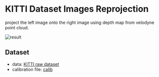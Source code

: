 # KITTI Dataset Images Reprojection

project the left image onto the right image using depth map from velodyne point cloud.

![result](./assets/reprojection_result.png)

## Dataset

- data: [KITTI raw dataset](https://s3.eu-central-1.amazonaws.com/avg-kitti/raw_data/2011_09_26_drive_0048/2011_09_26_drive_0048_sync.zip)
- calibration file: [calib](https://s3.eu-central-1.amazonaws.com/avg-kitti/raw_data/2011_09_26_calib.zip)
